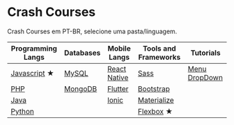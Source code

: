 # Crash Courses
Crash Courses em PT-BR, selecione uma pasta/linguagem.

| Programming Langs           | Databases           | Mobile Langs                  | Tools and Frameworks        | Tutorials                       |
| --------------------------- | ------------------- | ----------------------------- | --------------------------- | ------------------------------- |
| [Javascript](/javascript) ★ | [MySQL](/mysql)     | [React Native](/react-native) | [Sass](/sass)               | [Menu DropDown](/menu-dropdown) |
| [PHP](/php)                 | [MongoDB](/mongodb) | [Flutter](/flutter)           | [Bootstrap](/bootstrap)     |                                 |
| [Java](/java)               |                     | [Ionic](/ionic)               | [Materialize](/materialize) |                                 |
| [Python](/python)           |                     |                               | [Flexbox](/flexbox) ★       |                                 |
